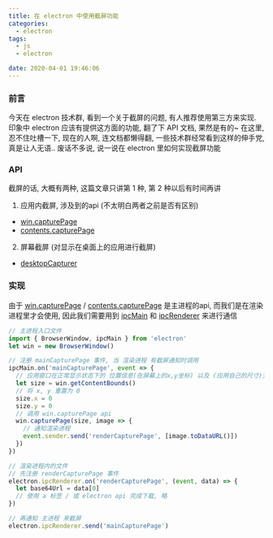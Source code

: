 ```yaml
---
title: 在 electron 中使用截屏功能
categories: 
  - electron
tags: 
  - js
  - electron

date: 2020-04-01 19:46:06
---
```


### 前言
今天在 electron 技术群, 看到一个关于截屏的问题, 有人推荐使用第三方来实现. 
印象中 electron 应该有提供这方面的功能, 翻了下 API 文档, 果然是有的~ 在这里, 忍不住吐槽一下, 现在的人啊, 连文档都懒得翻, 一些技术群经常看到这样的伸手党, 真是让人无语.. 废话不多说, 说一说在 electron 里如何实现截屏功能

### API
截屏的话, 大概有两种, 这篇文章只讲第 1 种, 第 2 种以后有时间再讲
1. 应用内截屏, 涉及到的api (不太明白两者之前是否有区别)
  - [win.capturePage](https://electronjs.org/docs/all#wincapturepagerect-callback)
  - [contents.capturePage](https://electronjs.org/docs/all#contentscapturepagerect-callback)
2. 屏幕截屏 (对显示在桌面上的应用进行截屏)
  - [desktopCapturer](https://electronjs.org/docs/api/desktop-capturer#desktopcapturer)
   
### 实现
由于 [win.capturePage](https://electronjs.org/docs/all#wincapturepagerect-callback) / [contents.capturePage](https://electronjs.org/docs/all#contentscapturepagerect-callback) 是主进程的api, 而我们是在渲染进程里才会使用, 因此我们需要用到 [ipcMain](https://electronjs.org/docs/api/ipc-main) 和 [ipcRenderer](https://electronjs.org/docs/api/ipc-renderer) 来进行通信

``` js
// 主进程入口文件
import { BrowserWindow, ipcMain } from 'electron'
let win = new BrowserWindow()

// 注册 mainCapturePage 事件, 当 渲染进程 有截屏通知时调用
ipcMain.on('mainCapturePage', event => {
  // 应用窗口在正常显示状态下的 位置信息(在屏幕上的x,y坐标) 以及 (应用自己的尺寸)大小信息
  let size = win.getContentBounds()
  // 将 x, y 重置为 0
  size.x = 0
  size.y = 0
  // 调用 win.capturePage api
  win.capturePage(size, image => {
    // 通知渲染进程
    event.sender.send('renderCapturePage', [image.toDataURL()])
  })
})

// 渲染进程内的文件
// 先注册 renderCapturePage 事件
electron.ipcRenderer.on('renderCapturePage', (event, data) => {
  let base64Url = data[0]
  // 使用 a 标签 / 或 electron api 完成下载, 略
})

// 再通知 主进程 来截屏
electron.ipcRenderer.send('mainCapturePage')
```
